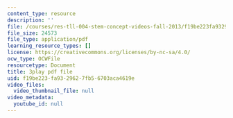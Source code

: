 ```yaml
---
content_type: resource
description: ''
file: /courses/res-tll-004-stem-concept-videos-fall-2013/f19be223fa9329627fb56703aca4619e_IEPuLyxRmJc.pdf
file_size: 24573
file_type: application/pdf
learning_resource_types: []
license: https://creativecommons.org/licenses/by-nc-sa/4.0/
ocw_type: OCWFile
resourcetype: Document
title: 3play pdf file
uid: f19be223-fa93-2962-7fb5-6703aca4619e
video_files:
  video_thumbnail_file: null
video_metadata:
  youtube_id: null
---
```

